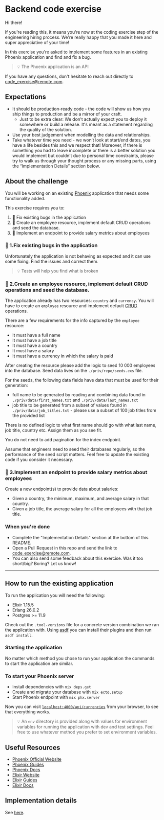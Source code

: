 # Backend code exercise

Hi there!

If you're reading this, it means you're now at the coding exercise step of the engineering hiring process. We're really happy that you made it here and super appreciative of your time!

In this exercise you're asked to implement some features in an existing Phoenix application and find and fix a bug.

> 💡 The Phoenix application is an API

If you have any questions, don't hesitate to reach out directly to code_exercise@remote.com.

## Expectations

* It should be production-ready code - the code will show us how you ship things to production and be a mirror of your craft.
  * Just to be extra clear: We don't actually expect you to deploy it somewhere or build a release. It's meant as a statement regarding the quality of the solution.
* Use your best judgement when modelling the data and relationships.
* Take whatever time you need - we won’t look at start/end dates, you have a life besides this and we respect that! Moreover, if there is something you had to leave incomplete or there is a better solution you would implement but couldn’t due to personal time constraints, please try to walk us through your thought process or any missing parts, using the “Implementation Details” section below.

## About the challenge

You will be working on an existing [Phoenix](https://www.phoenixframework.org/) application that needs some functionality added.

This exercise requires you to:

1. 🔧 Fix existing bugs in the application
2. 📑 Create an employee resource, implement default CRUD operations and seed the database.
3. 🧮 Implement an endpoint to provide salary metrics about employees

### 🔧 1.Fix existing bugs in the application

Unfortunately the application is not behaving as expected and it can use some fixing. Find the issues and correct them.

> 💡 Tests will help you find what is broken

### 📑 2.Create an employee resource, implement default CRUD operations and seed the database.

The application already has two resources: `country` and `currency`. You will have to create an `employee` resource and implement default [CRUD](https://en.wikipedia.org/wiki/Create,_read,_update_and_delete) operations.

There are a few requirements for the info captured by the `employee` resource:

* It must have a full name
* It must have a job title
* It must have a country
* It must have a salary
* It must have a currency in which the salary is paid

After creating the resource please add the logic to seed 10 000 employees into the database. Seed data lives on the `./priv/repo/seeds.exs` file.

For the seeds, the following data fields have data that must be used for their generation:
* full name to be generated by reading and combining data found in `./priv/data/first_names.txt` and `./priv/data/last_names.txt`
* job title to be generated from a subset of values found in `./priv/data/job_titles.txt` - please use a subset of 100 job titles from the provided list

There is no defined logic to what first name should go with what last name, job title, country etc. Assign them as you see fit.

You do not need to add pagination for the index endpoint.

Assume that engineers need to seed their databases regularly, so the performance of the seed script matters. Feel free to update the existing code if you consider it necessary.

### 🧮 3.Implement an endpoint to provide salary metrics about employees

Create a new endpoint(s) to provide data about salaries:

* Given a country, the minimum, maximum, and average salary in that country.
* Given a job title, the average salary for all the employees with that job title.

### When you're done

- Complete the "Implementation Details" section at the bottom of this README.
- Open a Pull Request in this repo and send the link to code_exercise@remote.com.
- You can also send some feedback about this exercise. Was it too short/big? Boring? Let us know!

---

## How to run the existing application

To run the application you will need the following:

* Elixir 1.15.5
* Erlang 26.0.2
* Postgres >= 11.9

Check out the `.tool-versions` file for a concrete version combination we ran the application with. Using [asdf](https://github.com/asdf-vm/asdf) you can install their plugins and then run `asdf install`.

### Starting the application

No matter which method you chose to run your application the commands to start the application are similar.

### To start your Phoenix server

* Install dependencies with `mix deps.get`
* Create and migrate your database with `mix ecto.setup`
* Start Phoenix endpoint with `mix phx.server`

Now you can visit [`localhost:4000/api/currencies`](http://localhost:4000/api/currencies) from your browser, to see that everything works.

> 💡 An `env` directory is provided along with values for environment variables for running the application with dev and test settings. Feel free to use whatever method you prefer to set environment variables.

## Useful Resources

* [Phoenix Official Website](https://www.phoenixframework.org/)
* [Phoenix Guides](https://hexdocs.pm/phoenix/overview.html)
* [Phoenix Docs](https://hexdocs.pm/phoenix)
* [Elixir Website](https://elixir-lang.org/)
* [Elixir Guides](https://elixir-lang.org/getting-started/introduction.html)
* [Elixir Docs](https://elixir-lang.org/docs.html)

## Implementation details

See [here](docs/README.md).